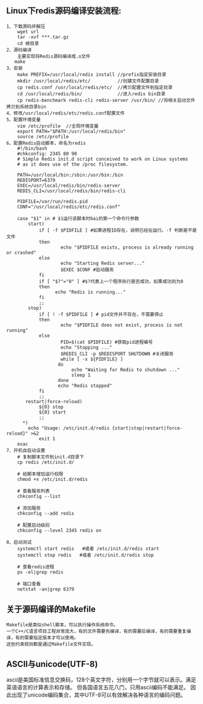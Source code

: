 ## Linux下redis源码编译安装流程:

    1、下载源码并解压
        wget url
        tar -xvf ***.tar.gz
        cd 根目录
    2、源码编译
        主要实现将Redis源码编译成.o文件
       make
    3、安装
        make PREFIX=/usr/local/redis install //prefix指定安装目录
        mkdir /usr/local/redis/etc/          //创建文件配置目录
        cp redis.conf /usr/local/redis/etc/  //拷贝配置文件到指定目录
        cd /usr/local/redis/bin/             //进入redis bin目录
        cp redis-benchmark redis-cli redis-server /usr/bin/ //将相关启动文件拷贝到系统目录bin
    4、修改/usr/local/redis/etc/redis.conf配置文件
    5、配置环境变量
        vim /etc/profile  //全局环境变量
        export PATH="$PATH:/usr/local/redis/bin"
        source /etc/profile
    6、配置Redis启动脚本，命名为redis
        #!/bin/bash
        #chkconfig: 2345 80 90
        # Simple Redis init.d script conceived to work on Linux systems
        # as it does use of the /proc filesystem.
        
        PATH=/usr/local/bin:/sbin:/usr/bin:/bin
        REDISPORT=6379
        EXEC=/usr/local/redis/bin/redis-server
        REDIS_CLI=/usr/local/redis/bin/redis-cli
           
        PIDFILE=/var/run/redis.pid
        CONF="/usr/local/redis/etc/redis.conf"
           
        case "$1" in # $1运行该脚本时bai的第一个命令行参数
            start)
                if [ -f $PIDFILE ] #如果进程ID存在，说明已经在运行。-f 判断是不是文件
                then
                        echo "$PIDFILE exists, process is already running or crashed"
                else
                        echo "Starting Redis server..."
                        $EXEC $CONF #启动服务
                fi
                if [ "$?"="0" ] #$?代表上一个程序执行是否成功，如果成功则为0
                then
                      echo "Redis is running..."
                fi
                ;;
            stop)
                if [ ! -f $PIDFILE ] # pid文件并不存在，不需要停止
                then
                        echo "$PIDFILE does not exist, process is not running"
                else
                        PID=$(cat $PIDFILE) #获取pid进程编号
                        echo "Stopping ..."
                        $REDIS_CLI -p $REDISPORT SHUTDOWN #关闭服务
                        while [ -x ${PIDFILE} ]
                       do
                            echo "Waiting for Redis to shutdown ..."
                            sleep 1
                       done
                       echo "Redis stopped"
                fi
                ;;
           restart|force-reload)
                ${0} stop
                ${0} start
                ;;
          *)
            echo "Usage: /etc/init.d/redis {start|stop|restart|force-reload}" >&2
                exit 1
        esac
    7、开机自启动设置
        # 复制脚本文件到init.d目录下
        cp redis /etc/init.d/
        
        # 给脚本增加运行权限
        chmod +x /etc/init.d/redis
        
        # 查看服务列表
        chkconfig --list
        
        # 添加服务
        chkconfig --add redis
        
        # 配置启动级别
        chkconfig --level 2345 redis on
        
    8、启动测试
        systemctl start redis   #或者 /etc/init.d/redis start  
        systemctl stop redis   #或者 /etc/init.d/redis stop
        
        # 查看redis进程
        ps -el|grep redis
        
        # 端口查看
        netstat -an|grep 6379

## 关于源码编译的Makefile

    Makefile是类似shell脚本，可以执行操作系统命令。
    一个C++/C语言项目工程非常庞大，有的文件需要先编译，有的需要后编译，有的需要重复编译，有的需要指定版本才可以使用。
    这些约束规则都是通过Makefile文件实现。

## ASCII与unicode(UTF-8)
    
   ascii是美国标准信息交换码，128个英文字符，分别用一个字节就可以表示。满足英语语言的计算表示和存储。
   但各国语言五花八门，只用ascii编码不能满足。
   因此出现了unicode编码集合，其中UTF-8可以有效解决各种语言的编码问题。
